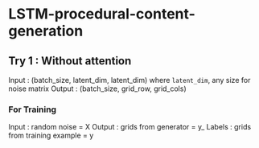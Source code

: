 # LSTM-procedural-content-generation

## Try 1 : Without attention
Input : (batch_size, latent_dim, latent_dim) where ```latent_dim```, any size for noise matrix
Output : (batch_size, grid_row, grid_cols) 

### For Training
Input : random noise = X
Output : grids from generator = y_
Labels : grids from training example = y

